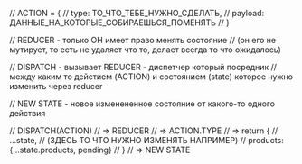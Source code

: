 // ACTION = {
//    type: ТО_ЧТО_ТЕБЕ_НУЖНО_СДЕЛАТЬ,
//    payload: ДАННЫЕ_НА_КОТОРЫЕ_СОБИРАЕШЬСЯ_ПОМЕНЯТЬ
// }

// REDUCER - только ОН имеет право менять состояние
// (он его не мутирует, то есть не удаляет что то, делает всегда то что ожидалось)

// DISPATCH - вызывает REDUCER - диспетчер который посредник
// между каким то дейстием (ACTION) и состоянием (state) которое нужно изменить через reducer

// NEW STATE - новое изменененное состояние от какого-то одного действия

// DISPATCH(ACTION)
// => REDUCER
// => ACTION.TYPE
// => return {
//    ...state,
//    (ЗДЕСЬ ТО ЧТО НУЖНО ИЗМЕНЯТЬ НАПРИМЕР)
//      products: {...state.products, pending}
//    }
// => NEW STATE